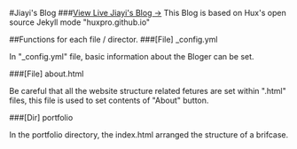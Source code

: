 #Jiayi's Blog
###[View Live Jiayi's Blog &rarr;](http://Jiayi666.github.io)
This Blog is based on Hux's open source Jekyll mode "huxpro.github.io"

##Functions for each file / director.
###[File] _config.yml

In "_config.yml" file, basic information about the Bloger can be set.

###[File] about.html

Be careful that all the website structure related fetures are set within ".html" files, this file is used to set contents of "About" button.

###[Dir] portfolio

In the portfolio directory, the index.html arranged the structure of a brifcase.
